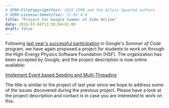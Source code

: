 ```yaml
---
# SPDX-FileCopyrightText: 2019 CERN and the Allpix Squared authors
# SPDX-License-Identifier: CC-BY-4.0
title: "Project for Google Summer of Code Online"
date: 2019-03-04T13:59:04+01:00
draft: false
---
```


Following [last year's successful participation](/post/2018-08-23-gsoc-completed/) in Google's *Summer of Code* program, we have again proposed a project for students to work on through the High-Energy Physics Software Foundation (HSF). The organization has been accepted by Google, and the project description is now online available:

[Implement Event based Seeding and Multi-Threading](https://hepsoftwarefoundation.org/gsoc/2019/proposal_AllpixSquaredEventMultithreading.html)

The title is similar to the project of last year since we hope to address some of the issues discovered during the previous project. Please have a look at the project description and contact is in case you are interested to work on this.
